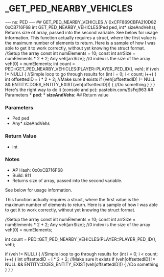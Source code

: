 # _GET_PED_NEARBY_VEHICLES

--- ns: PED --- ## GET_PED_NEARBY_VEHICLES  // 0xCFF869CBFA210D82 0xCB716F68 int GET_PED_NEARBY_VEHICLES(Ped ped, int* sizeAndVehs);  Returns size of array, passed into the second variable. See below for usage information. This function actually requires a struct, where the first value is the maximum number of elements to return.  Here is a sample of how I was able to get it to work correctly, without yet knowing the struct format. //Setup the array const int numElements = 10; const int arrSize = numElements * 2 + 2; Any veh[arrSize]; //0 index is the size of the array veh[0] = numElements; int count = PED::GET_PED_NEARBY_VEHICLES(PLAYER::PLAYER_PED_ID(), veh); if (veh != NULL) { //Simple loop to go through results for (int i = 0; i < count; i++) { int offsettedID = i * 2 + 2; //Make sure it exists if (veh[offsettedID] != NULL && ENTITY::DOES_ENTITY_EXIST(veh[offsettedID])) { //Do something } } } Here's the right way to do it (console and pc): pastebin.com/SsFej963  ## Parameters * **ped**: * **sizeAndVehs**:  ## Return value

### Parameters
* Ped ped
* Any* sizeAndVehs

### Return Value
* int

### Notes
* AP Hash: 0x0xCB716F68
* Build: 811
* Returns size of array, passed into the second variable.

See below for usage information.

This function actually requires a struct, where the first value is the maximum number of elements to return.  Here is a sample of how I was able to get it to work correctly, without yet knowing the struct format.

//Setup the array
 const int numElements = 10;
   const int arrSize = numElements * 2 + 2;
  Any veh[arrSize];
 //0 index is the size of the array
    veh[0] = numElements;

   int count = PED::GET_PED_NEARBY_VEHICLES(PLAYER::PLAYER_PED_ID(), veh);

 if (veh != NULL)
  {
     //Simple loop to go through results
       for (int i = 0; i < count; i++)
        {
         int offsettedID = i * 2 + 2;
          //Make sure it exists
         if (veh[offsettedID] != NULL && ENTITY::DOES_ENTITY_EXIST(veh[offsettedID]))
          {
             //Do something
            }
     }
 }  

